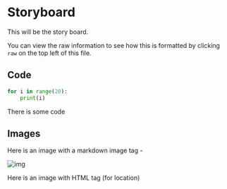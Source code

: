 # Storyboard

This will be the story board. 

You can view the raw information to see how this is formatted by clicking `raw` on the top left of this file. 

## Code

```python
for i in range(20):
    print(i)
```

There is some code

## Images

Here is an image with a markdown image tag - 

![img](http://i.imgur.com/KoT1wEU.png)

Here is an image with HTML tag (for location)

<p align="center"<img src="http://i.imgur.com/KoT1wEU.png" width="350"><p>
